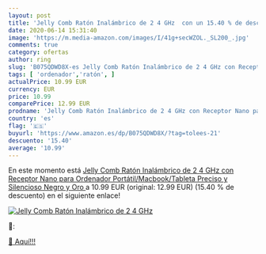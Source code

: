 ```yaml
---
layout: post
title: 'Jelly Comb Ratón Inalámbrico de 2 4 GHz  con un 15.40 % de descuento'
date: 2020-06-14 15:31:40
image: 'https://m.media-amazon.com/images/I/41g+secWZOL._SL200_.jpg'
comments: true
category: ofertas
author: ring
slug: 'B075QDWD8X-es Jelly Comb Ratón Inalámbrico de 2 4 GHz con Receptor Nano...'
tags: [ 'ordenador','ratón', ]
actualPrice: 10.99 EUR
currency: EUR
price: 10.99
comparePrice: 12.99 EUR
prodname: 'Jelly Comb Ratón Inalámbrico de 2 4 GHz con Receptor Nano para Ordenador Portátil/Macbook/Tableta  Preciso y Silencioso  Negro y Oro '
country: 'es'
flag: '🇪🇸'
buyurl: 'https://www.amazon.es/dp/B075QDWD8X/?tag=tolees-21'
descuento: '15.40'
average: '10.99'
---
```


En este momento está [Jelly Comb Ratón Inalámbrico de 2 4 GHz con Receptor Nano para Ordenador Portátil/Macbook/Tableta  Preciso y Silencioso  Negro y Oro ](https://www.amazon.es/dp/B075QDWD8X/?tag=tolees-21) a 10.99 EUR (original: 12.99 EUR) (15.40 %  de descuento) en el siguiente enlace!

[![Jelly Comb Ratón Inalámbrico de 2 4 GHz ](https://m.media-amazon.com/images/I/41g+secWZOL._SL200_.jpg)](https://www.amazon.es/dp/B075QDWD8X/?tag=tolees-21)

🔎:


[🛒 Aquí!!!](https://www.amazon.es/dp/B075QDWD8X/?tag=tolees-21)
